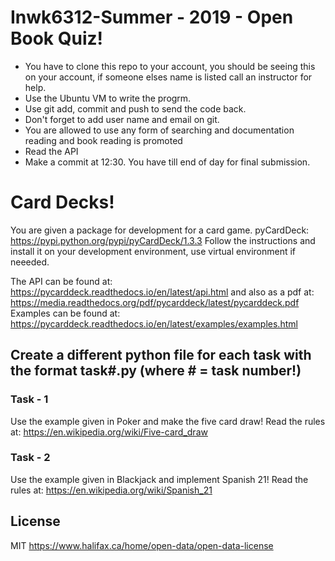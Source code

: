 # Inwk6312-Summer - 2019 - Open Book Quiz!


  - You have to clone this repo to your account, you should be seeing this on your account, if someone elses name is listed call an instructor for help.
  - Use the Ubuntu VM to write the progrm.
  - Use git add, commit and push to send the code back. 
  - Don't forget to add user name and email on git. 
  - You are allowed to use any form of searching and documentation reading and book reading is promoted
  - Read the API
  - Make a commit at 12:30. You have till end of day for final submission. 


# Card Decks!

You are given a package for development for a card game. pyCardDeck: https://pypi.python.org/pypi/pyCardDeck/1.3.3
Follow the instructions and install it on your development environment, use virtual environment if neeeded. 

The API can be found at: https://pycarddeck.readthedocs.io/en/latest/api.html
and also as a pdf at: https://media.readthedocs.org/pdf/pycarddeck/latest/pycarddeck.pdf
Examples can be found at: https://pycarddeck.readthedocs.io/en/latest/examples/examples.html

## Create a different python file for each task with the format task#.py (where # = task number!)

### Task - 1

Use the example given in Poker and make the five card draw!
Read the rules at:
https://en.wikipedia.org/wiki/Five-card_draw

### Task - 2

Use the example given in Blackjack and implement Spanish 21!
Read the rules at:
https://en.wikipedia.org/wiki/Spanish_21

License
----
MIT
https://www.halifax.ca/home/open-data/open-data-license




